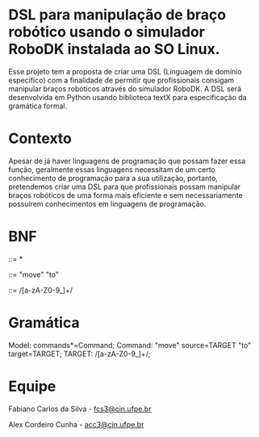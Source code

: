 # DSL para manipulação de braço robótico usando o simulador RoboDK instalada ao SO Linux.

Esse projeto tem a proposta de criar uma DSL (Linguagem de domínio especifico) com a finalidade de permitir que profissionais consigam manipular braços robóticos através do simulador RoboDK. A DSL será desenvolvida em Python usando biblioteca textX para especificação da gramática formal.

 # Contexto

Apesar de já haver linguagens de programação que possam fazer essa função, geralmente essas linguagens necessitam de um certo conhecimento de programação para a sua utilização, portanto, pretendemos criar uma DSL para que profissionais possam manipular braços robóticos de uma forma mais eficiente e sem necessariamente possuírem conhecimentos em linguagens de programação.

# BNF

<model> ::= <command>*
 
<command> ::= "move" <target> "to" <target>
 
<target> ::= /[a-zA-Z0-9_]+/

# Gramática

Model: commands*=Command; Command: "move" source=TARGET "to" target=TARGET; TARGET: /[a-zA-Z0-9_]+/;

# Equipe

Fabiano Carlos da Silva - fcs3@cin.ufpe.br

Alex Cordeiro Cunha - acc3@cin.ufpe.br

